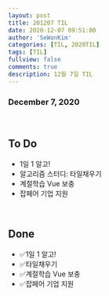 ```yaml
---
layout: post
title: 201207 TIL
date: 2020-12-07 09:51:00
author: 'SeWonKim'
categories: [TIL, 2020TIL]
tags: [TIL]
fullview: false
comments: true
description: 12월 7일 TIL
---
```


### December 7, 2020

&nbsp;

## To Do

- 1일 1 알고!
- 알고리즘 스터디: 타일채우기
- 계절학습 Vue 보충
- 잡페어 기업 지원

&nbsp;
&nbsp;

## Done

- ✅1일 1 알고!
- ✅타일채우기
- ✅계절학습 Vue 보충
- ✅잡페어 기업 지원

&nbsp;
&nbsp;
